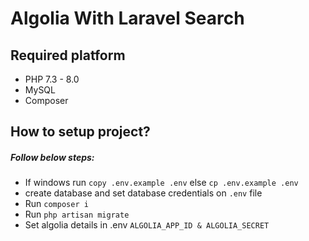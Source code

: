 # Algolia With Laravel Search

## Required platform

- PHP 7.3 - 8.0
- MySQL
- Composer

## How to setup project?

##### Follow below steps:

- If windows run `copy .env.example .env` else `cp .env.example .env`
- create database and set database credentials on `.env` file
- Run `composer i`
- Run `php artisan migrate`
- Set algolia details in .env `ALGOLIA_APP_ID & ALGOLIA_SECRET`
